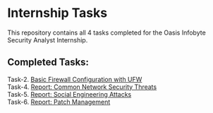 #  Internship Tasks

This repository contains all 4 tasks completed for the Oasis Infobyte Security Analyst Internship.

## Completed Tasks:


Task-2. [Basic Firewall Configuration with UFW](https://github.com/Sparky1213/-Oasis-Infobyte-Cybersecurity-Internship/tree/0adfb091f5d622552e2304e6e1224247dca98047/Task%202) <br>
Task-4. [Report: Common Network Security Threats](https://github.com/Sparky1213/-Oasis-Infobyte-Cybersecurity-Internship/tree/0adfb091f5d622552e2304e6e1224247dca98047/Task%204) <br>
Task-5. [Report: Social Engineering Attacks](https://github.com/Sparky1213/-Oasis-Infobyte-Cybersecurity-Internship/tree/0adfb091f5d622552e2304e6e1224247dca98047/Task%205) <br>
Task-6. [Report: Patch Management](https://github.com/Sparky1213/-Oasis-Infobyte-Cybersecurity-Internship/tree/0adfb091f5d622552e2304e6e1224247dca98047/Task%206)


